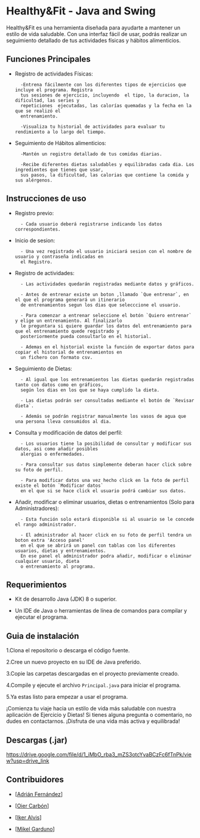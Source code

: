 # Healthy&Fit - Java and Swing

Healthy&Fit es una herramienta diseñada para ayudarte a mantener un estilo de vida saludable. Con una interfaz fácil de usar, podrás realizar un seguimiento detallado de tus actividades físicas y hábitos alimenticios.


    


## Funciones Principales

- Registro de actividades Físicas:

        -Entrena fácilmente con los diferentes tipos de ejercicios que  incluye el programa. Registra
        tus sesiones de ejercicio, incluyendo  el tipo, la duracion, la dificultad, las series y
        repeticiones  ejecutadas, las calorías quemadas y la fecha en la que se realizó el 
        entrenamiento.
    
        -Visualiza tu historial de actividades para evaluar tu rendimiento a lo largo del tiempo.
    

- Seguimiento de Hábitos alimenticios:

        -Mantén un registro detallado de tus comidas diarias.

        -Recibe diferentes dietas saludables y equilibradas cada dia. Los ingredientes que tienes que usar,
        sus pasos, la dificultad, las calorias que contiene la comida y sus alérgenos.



## Instrucciones de uso

- Registro previo:

        - Cada usuario deberá registrarse indicando los datos correspondientes.

- Inicio de sesion:

        - Una vez registrado el usuario iniciará sesion con el nombre de usuario y contraseña indicadas en
        el Registro.

- Registro de actividades:

        - Las actividades quedarán registradas mediante datos y gráficos.
        
        - Antes de entrenar existe un boton ,llamado `Que entrenar`, en el que el programa generará un itinerario
        de entrenamientos segun los dias que selecccione el usuario.

        - Para comenzar a entrenar seleccione el botón `Quiero entrenar` y elige un entrenamiento. Al finalizarlo
        le preguntara si quiere guardar los datos del entrenamiento para que el entrenamiento quede registrado y
        posteriormente pueda consultarlo en el historial.

        - Ademas en el historial existe la función de exportar datos para copiar el historial de entrenamientos en
        un fichero con formato csv.

- Seguimiento de Dietas:

        - Al igual que los entrenamientos las dietas quedarán registradas tanto con datos como en gráficos,
        según los dias en los que se haya cumplido la dieta.

        - Las dietas podrán ser consultadas mediante el botón de `Revisar dieta`.

        - Además se podrán registrar manualmente los vasos de agua que una persona lleva consumidos al dia.

- Consulta y modificación de datos del perfil:

        - Los usuarios tiene la posibilidad de consultar y modificar sus datos, asi como añadir posibles
        alergias o enfermedades.

        - Para consultar sus datos simplemente deberan hacer click sobre su foto de perfil.

        - Para modificar datos una vez hecho click en la foto de perfil existe el botón `Modificar datos`
        en el que si se hace click el usuario podrá cambiar sus datos.

- Añadir, modificar o eliminar usuarios, dietas o entrenamientos (Solo para Administradores):

        - Esta función solo estará disponible si al usuario se le concede el rango administrador.

        - El administrador al hacer click en su foto de perfil tendra un boton extra 'Acceso panel'
        en el que se abrirá un panel con tablas con los diferentes usuarios, dietas y entrenamientos.
        En ese panel el administrador podra añadir, modificar o eliminar cualquier usuario, dieta
        o entrenamiento al programa.

## Requerimientos

- Kit de desarrollo Java (JDK) 8 o superior.

- Un IDE de Java o herramientas de línea de comandos para compilar y ejecutar el programa.
## Guia de instalación

1.Clona el repositorio o descarga el código fuente.

2.Cree un nuevo proyecto en su IDE de Java preferido.

3.Copie las carpetas descargadas en el proyecto previamente creado.

4.Compile y ejecute el archivo `Principal.java` para iniciar el programa.

5.Ya estas listo para empezar a usar el programa.

¡Comienza tu viaje hacia un estilo de vida más saludable con nuestra aplicación de Ejercicio y Dietas! Si tienes alguna pregunta o comentario, no dudes en contactarnos. ¡Disfruta de una vida más activa y equilibrada!

## Descargas (.jar)
https://drive.google.com/file/d/1_iMbO_rba3_mZS3otcYvaBCzFc6fTnPk/view?usp=drive_link

## Contribuidores

- [[Adrián Fernández](https://github.com/AdriianFdz)]

- [[Oier Carbón](https://github.com/oiercar19)]

- [[Iker Alvis](https://github.com/ikeralvis)]

- [[Mikel Garduno](https://github.com/mikelgarduno)]

